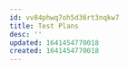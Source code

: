 ```yaml
---
id: vv84phwq7oh5d36rt3nqkw7
title: Test Plans
desc: ''
updated: 1641454770018
created: 1641454770018
---
```



